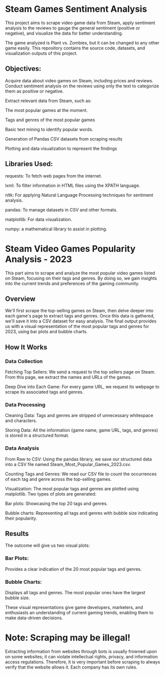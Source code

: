 # Steam Games Sentiment Analysis

This project aims to scrape video game data from Steam, apply sentiment analysis to the reviews to gauge the general sentiment (positive or negative), and visualize the data for better understanding. 

The game analyzed is Plant vs. Zombies, but it can be changed to any other game easily. This repository contains the source code, datasets, and visualization outputs of this project.

## Objectives:

Acquire data about video games on Steam, including prices and reviews.
Conduct sentiment analysis on the reviews using only the text to categorize them as positive or negative.

Extract relevant data from Steam, such as:

The most popular games at the moment.

Tags and genres of the most popular games

Basic text mining to identify popular words.

Generation of Pandas CSV datasets from scraping results

Plotting and data visualization to represent the findings

## Libraries Used:

requests: To fetch web pages from the internet.

lxml: To filter information in HTML files using the XPATH language.

nltk: For applying Natural Language Processing techniques for sentiment analysis.

pandas: To manage datasets in CSV and other formats.

matplotlib: For data visualization.

numpy: a mathematical library to assist in plotting.



# Steam Video Games Popularity Analysis - 2023
This part aims to scrape and analyze the most popular video games listed on Steam, focusing on their tags and genres. By doing so, we gain insights into the current trends and preferences of the gaming community.

## Overview
We'll first scrape the top-selling games on Steam, then delve deeper into each game's page to extract tags and genres. Once this data is gathered, we'll save it into a CSV dataset for easy analysis. The final output provides us with a visual representation of the most popular tags and genres for 2023, using bar plots and bubble charts.

## How It Works

### Data Collection

Fetching Top Sellers: We send a request to the top sellers page on Steam. From this page, we extract the names and URLs of the games.

Deep Dive into Each Game: For every game URL, we request its webpage to scrape its associated tags and genres.


### Data Processing

Cleaning Data: Tags and genres are stripped of unnecessary whitespace and characters.

Storing Data: All the information (game name, game URL, tags, and genres) is stored in a structured format.


### Data Analysis

From Raw to CSV: Using the pandas library, we save our structured data into a CSV file named Steam_Most_Popular_Games_2023.csv.

Counting Tags and Genres: We read our CSV file to count the occurrences of each tag and genre across the top-selling games.

Visualization: The most popular tags and genres are plotted using matplotlib. Two types of plots are generated:

Bar plots: Showcasing the top 20 tags and genres.

Bubble charts: Representing all tags and genres with bubble size indicating their popularity.


## Results

The outcome will give us two visual plots:

### Bar Plots:
Provides a clear indication of the 20 most popular tags and genres.

### Bubble Charts:
Displays all tags and genres. The most popular ones have the largest bubble size.

These visual representations give game developers, marketers, and enthusiasts an understanding of current gaming trends, enabling them to make data-driven decisions.

# Note: Scraping may be illegal!

Extracting information from websites through bots is usually frowned upon on some websites; it can violate intellectual rights, privacy, and information access regulations. Therefore, it is very important before scraping to always verify that the website allows it. Each company has its own rules.
